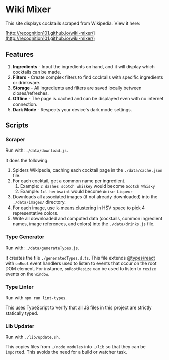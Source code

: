 # Wiki Mixer

This site displays cocktails scraped from Wikipedia. View it here:

[http://recognition101.github.io/wiki-mixer/](http://recognition101.github.io/wiki-mixer/)

## Features

 1. **Ingredients** - Input the ingredients on hand, and it will display which cocktails can be made.
 2. **Filters** - Create complex filters to find cocktails with specific ingredients or drinkware.
 3. **Storage** - All ingredients and filters are saved locally between closes/refreshes.
 4. **Offline** - The page is cached and can be displayed even with no internet connection.
 5. **Dark Mode** - Respects your device's dark mode settings.

## Scripts

### Scraper

Run with: `./data/download.js`.

It does the following:

1. Spiders Wikipedia, caching each cocktail page in the `./data/cache.json` file.
2. For each cocktail, get a common name per ingredient.
    1. Example: `2 dashes scotch whiskey` would become `Scotch Whisky`
    2. Example: `1cl herbsaint` would become `Anise Liqueur`
3. Downloads all associated images (if not already downloaded) into the `./data/images/` directory.
4. For each image, use [k-means clustering](https://en.wikipedia.org/wiki/K-means_clustering) in HSV space to pick 4 representative colors.
5. Write all downloaded and computed data (cocktails, common ingredient names, image references, and colors) into the `./data/drinks.js` file.

### Type Generator

Run with: `./data/generateTypes.js`.

It creates the file `./generatedTypes.d.ts`. This file extends [@types/react](https://www.npmjs.com/package/@types/react) with `onRoot` event handlers used to listen to events that occur on the root DOM element. For instance, `onRootResize` can be used to listen to `resize` events on the `window`.

### Type Linter

Run with `npm run lint-types`.

This uses TypeScript to verify that all JS files in this project are strictly statically typed.

### Lib Updater

Run with `./lib/update.sh`.

This copies files from `./node_modules` into `./lib` so that they can be `import`ed. This avoids the need for a build or watcher task.

